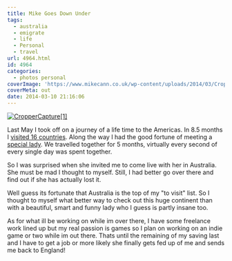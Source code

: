```yaml
---
title: Mike Goes Down Under
tags:
  - australia
  - emigrate
  - life
  - Personal
  - travel
url: 4964.html
id: 4964
categories:
  - photos personal
coverImage: 'https://www.mikecann.co.uk/wp-content/uploads/2014/03/CropperCapture1.png'
coverMeta: out
date: 2014-03-10 21:16:06
---
```


[![CropperCapture[1]](https://www.mikecann.co.uk/wp-content/uploads/2014/03/CropperCapture1.png)](https://www.mikecann.co.uk/wp-content/uploads/2014/03/CropperCapture1.png)

Last May I took off on a journey of a life time to the Americas. In 8.5 months I [visited 16 countries](https://www.mikecann.co.uk/travel/the-trip-2013-the-stats/). Along the way I had the good fortune of meeting a [special lady](https://www.mikecann.co.uk/uncategorized/the-trip-2013-guadalajara-to-mexico-city/). We travelled together for 5 months, virtually every second of every single day was spent together.
<!-- more -->
So I was surprised when she invited me to come live with her in Australia. She must be mad I thought to myself. Still, I had better go over there and find out if she has actually lost it.

Well guess its fortunate that Australia is the top of my &quot;to visit&quot; list. So I thought to myself what better way to check out this huge continent than with a beautiful, smart and funny lady who I guess is partly insane too.

As for what ill be working on while im over there, I have some freelance work lined up but my real passion is games so I plan on working on an indie game or two while im out there. Thats until the remaining of my saving last and I have to get a job or more likely she finally gets fed up of me and sends me back to England!